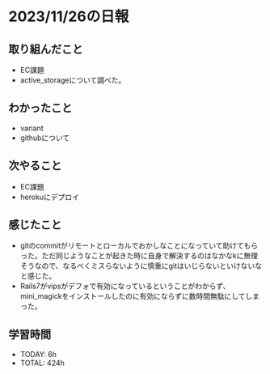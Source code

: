 # 2023/11/26の日報


## 取り組んだこと
- EC課題
- active_storageについて調べた。

## わかったこと
- variant
- githubについて

## 次やること
- EC課題
- herokuにデプロイ
 
## 感じたこと
- gitのcommitがリモートとローカルでおかしなことになっていて助けてもらった。ただ同じようなことが起きた時に自身で解決するのはなかなkに無理そうなので、なるべくミスらないように慎重にgitはいじらないといけないなと感じた。
- Rails7がvipsがデフォで有効になっているということがわからず、mini_magickをインストールしたのに有効にならずに数時間無駄にしてしまった。
 

## 学習時間
- TODAY: 6h
- TOTAL: 424h 
